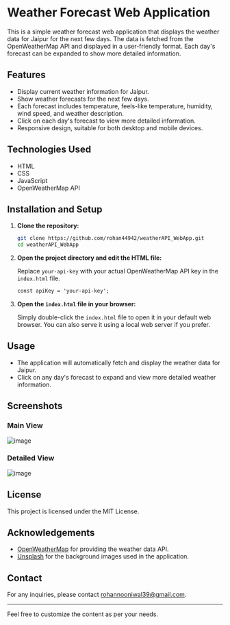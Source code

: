 # Weather Forecast Web Application

This is a simple weather forecast web application that displays the weather data for Jaipur for the next few days. The data is fetched from the OpenWeatherMap API and displayed in a user-friendly format. Each day's forecast can be expanded to show more detailed information.

## Features

- Display current weather information for Jaipur.
- Show weather forecasts for the next few days.
- Each forecast includes temperature, feels-like temperature, humidity, wind speed, and weather description.
- Click on each day's forecast to view more detailed information.
- Responsive design, suitable for both desktop and mobile devices.

## Technologies Used

- HTML
- CSS
- JavaScript
- OpenWeatherMap API

## Installation and Setup

1. **Clone the repository:**

    ```bash
    git clone https://github.com/rohan44942/weatherAPI_WebApp.git
    cd weatherAPI_WebApp
    ```

2. **Open the project directory and edit the HTML file:**

    Replace `your-api-key` with your actual OpenWeatherMap API key in the `index.html` file.

    ```html
    const apiKey = 'your-api-key';
    ```

3. **Open the `index.html` file in your browser:**

    Simply double-click the `index.html` file to open it in your default web browser. You can also serve it using a local web server if you prefer.

## Usage

- The application will automatically fetch and display the weather data for Jaipur.
- Click on any day's forecast to expand and view more detailed weather information.

## Screenshots

### Main View
  ![image](https://github.com/rohan44942/weatherAPI_WebApp/assets/104022112/533d6d2c-db40-45f1-9925-c6c93e77872c)


### Detailed View
![image](https://github.com/rohan44942/weatherAPI_WebApp/assets/104022112/d9ef3ceb-379e-4c36-b3a0-4403b9f4c68b)


## License

This project is licensed under the MIT License.

## Acknowledgements

- [OpenWeatherMap](https://openweathermap.org/) for providing the weather data API.
- [Unsplash](https://unsplash.com/) for the background images used in the application.

## Contact

For any inquiries, please contact [rohannooniwal39@gmail.com](mailto:your-email@example.com).

---

Feel free to customize the content as per your needs.
